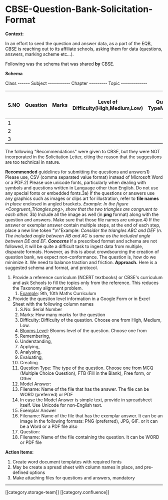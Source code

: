 # CBSE-Question-Bank-Solicitation-Format

**Context:**

In an effort to seed the question and answer data, as a part of the EQB, CBSE is reaching out to its affiliate schools, asking them for data (questions, answers, marking scheme etc...).

Following was the schema that was shared **by** CBSE.&#x20;

**Schema**

Class ------         Subject ----------- Chapter --------- Topic -------------

| S.NO | Question | Marks | Level of Difficulty(High,Medium,Low) | Question TypeMCQFTB... | List of Images Used | Domain(Remembering, Understanding, Applying, Analysing, Evaluating, Creating) | ModelAnswer | ExemplarAnswer |
| ---- | -------- | ----- | ------------------------------------ | ---------------------- | ------------------- | ----------------------------------------------------------------------------- | ----------- | -------------- |
| 1    |          |       |                                      |                        |                     |                                                                               |             |                |
| 2    |          |       |                                      |                        |                     |                                                                               |             |                |
| 3    |          |       |                                      |                        |                     |                                                                               |             |                |

The following "Recommendations" were given to CBSE, but they were NOT incorporated in the Solicitation Letter, citing the reason that the suggestions are too technical in nature.

**Recommended**  guidelines for submitting the questions and answers1) Please use, CSV (comma separated value format) instead of Microsoft Word or a PDF.2) Please use unicode fonts, particularly when dealing with symbols and questions written in Language other than English. Do not use any special fonts or embedded fonts.3a) If the questions or answers use any graphics such as images or clips art for illustration, refer to  **file names**   _in place_  enclosed in angled brackets.  _Example: In the figure \<Congruent\_Triangles.png>, show that the two triangles are congruent to each other._ 3b) Include all the image as well (in  **png**  format) along with the question and answers. Make sure that those file names are unique.4) If the answer or exemplar answer contain multiple steps, at the end of each step, place a new line token "\n"Example: _Consider the triangles ABC and DEF \n. The included angle between AB and AC is same as the included angle between DE and EF._ _**Concerns**_ If a prescribed format and schema are not followed, it will be quite a difficult task to ingest data from multiple, disparate formats. However, as this is about crowdsourcing the creation of question bank, we expect non-conformance. The question is, how do we minimize it. We need to balance traction and friction. **Approach.** Here is a suggested schema and format, and protocol.

1. Provide a reference curriculum (NCERT textbooks) or CBSE's curriculum and ask Schools to fill the topics only from the reference. This reduces the Taxonomy alignment problem.
   1. [Example](http://cbseacademic.nic.in/web\_material/Curriculum19/Main-Secondary/5\_Maths.pdf): 9th, 10th Maths Curriculum
2. Provide the question level information in a Google Form or in Excel Sheet with the following column names
   1. S.No: Serial Number
   2. Marks: How many marks for the question
   3. Difficulty: Difficulty of the question. Choose one from High, Medium, Low.
   4. [Blooms Level](https://en.wikipedia.org/wiki/Bloom's\_taxonomy): Blooms level of the question. Choose one from
   5. Remembering,
   6. Understanding,
   7. Applying,
   8. Analysing,
   9. Evaluating,
   10. Creating
   11. Question Type: The type of the question. Choose one from MCQ (Multiple Choice Question), FTB (Fill in the Blank), Free form, or Other
   12. Model Answer:
   13. Filename: Name of the file that has the answer. The file can be WORD (preferred) or PDF
   14. In case the Model Answer is simple text, provide in spreadsheet itself. Use Unicode for non-English text.
   15. Exemplar Answer
   16. Filename: Name of the file that has the exemplar answer. It can be an image in the following formats: PNG (preferred), JPG, GIF. or it can be a Word or a PDF file also
   17. Question:
   18. Filename: Name of the file containing the question. It can be WORD or PDF file

**Action Items:**

1. Create word document templates with required fonts
2. May be create a spread sheet with column names in place, and pre-defined options
3. Make attaching files for questions and answers, mandatory

***

\[\[category.storage-team]] \[\[category.confluence]]

